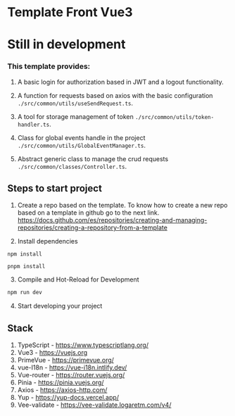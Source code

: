 # Template Front Vue3
# Still in development

### This template provides:

1. A basic login for authorization based in JWT and a logout functionality.

2. A function for requests based on axios with the basic configuration ```./src/common/utils/useSendRequest.ts```.

3. A tool for storage management of token ```./src/common/utils/token-handler.ts```.

4. Class for global events handle in the project ```./src/common/utils/GlobalEventManager.ts```.

5. Abstract generic class to manage the crud requests ```./src/common/classes/Controller.ts```.

## Steps to start project
1. Create a repo based on the template. To know how to create a new repo based on a template in github go to the next link.
https://docs.github.com/es/repositories/creating-and-managing-repositories/creating-a-repository-from-a-template

2. Install dependencies
```sh,
npm install
```
```sh,
pnpm install
```
3. Compile and Hot-Reload for Development

```sh
npm run dev
```
4. Start developing your project

## Stack
1. TypeScript - https://www.typescriptlang.org/
2. Vue3 - https://vuejs.org
3. PrimeVue - https://primevue.org/
4. vue-I18n - https://vue-i18n.intlify.dev/
5. Vue-router - https://router.vuejs.org/
6. Pinia - https://pinia.vuejs.org/
7. Axios - https://axios-http.com/
8. Yup - https://yup-docs.vercel.app/
9. Vee-validate - https://vee-validate.logaretm.com/v4/
